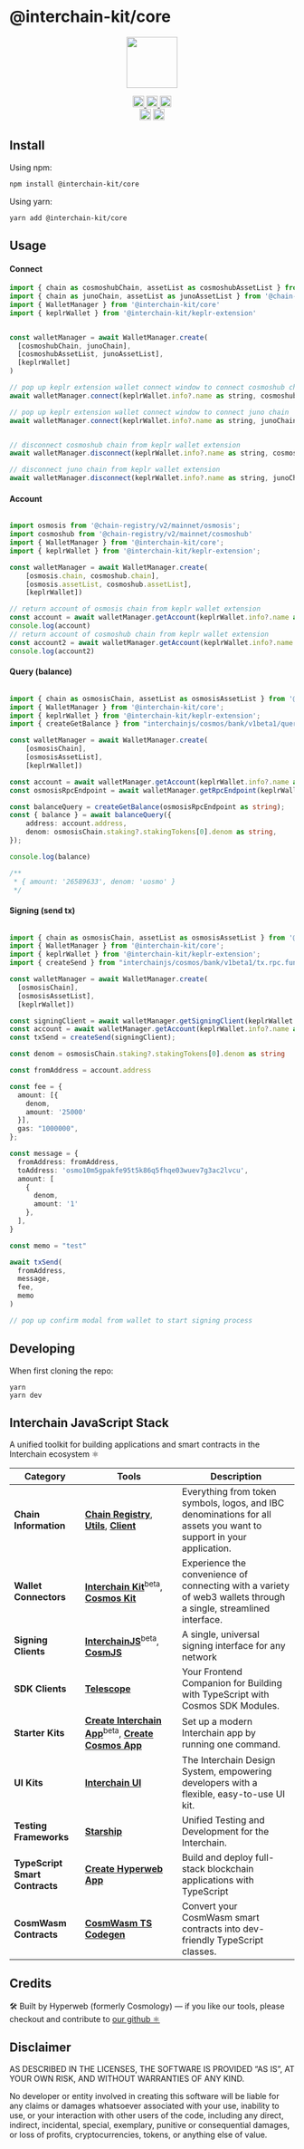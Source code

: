 # @interchain-kit/core

<p align="center" width="100%">
    <img height="90" src="https://user-images.githubusercontent.com/545047/190171432-5526db8f-9952-45ce-a745-bea4302f912b.svg" />
</p>

<p align="center" width="100%">
  <a href="https://github.com/hyperweb-io/cosmos-kit/actions/workflows/run-tests.yml">
    <img height="20" src="https://github.com/hyperweb-io/cosmos-kit/actions/workflows/run-tests.yml/badge.svg" />
  </a>
  <a href="https://github.com/hyperweb-io/lib-count">
    <img height="20" src="https://img.shields.io/endpoint?url=https%3A%2F%2Fraw.githubusercontent.com%2Fhyperweb-io%2Flib-count%2Fmain%2Foutput%2Fbadges%2Fproducts%2Fcosmos-kit%2Ftotal.json"/>  
  </a>
  <a href="https://github.com/hyperweb-io/lib-count">
    <img height="20" src="https://img.shields.io/endpoint?url=https%3A%2F%2Fraw.githubusercontent.com%2Fhyperweb-io%2Flib-count%2Fmain%2Foutput%2Fbadges%2Fproducts%2Fcosmos-kit%2Fmonthly.json"/>  
  </a>
  <br />
   <a href="https://github.com/hyperweb-io/cosmos-kit/blob/main/LICENSE"><img height="20" src="https://img.shields.io/badge/license-BSD%203--Clause%20Clear-blue.svg"></a>
   <a href="https://www.npmjs.com/package/cosmos-kit"><img height="20" src="https://img.shields.io/github/package-json/v/hyperweb-io/cosmos-kit?filename=packages%2Fcosmos-kit%2Fpackage.json"></a>
</p>

## Install
Using npm:
```sh
npm install @interchain-kit/core
```

Using yarn:
```
yarn add @interchain-kit/core 
```
## Usage
#### Connect
```js
import { chain as cosmoshubChain, assetList as cosmoshubAssetList } from '@chain-registry/v2/mainnet/cosmoshub'
import { chain as junoChain, assetList as junoAssetList } from '@chain-registry/v2/mainnet/juno'
import { WalletManager } from '@interchain-kit/core'
import { keplrWallet } from '@interchain-kit/keplr-extension'


const walletManager = await WalletManager.create(
  [cosmoshubChain, junoChain],
  [cosmoshubAssetList, junoAssetList],
  [keplrWallet]
)

// pop up keplr extension wallet connect window to connect cosmoshub chain
await walletManager.connect(keplrWallet.info?.name as string, cosmoshubChain.chainName)

// pop up keplr extension wallet connect window to connect juno chain
await walletManager.connect(keplrWallet.info?.name as string, junoChain.chainName)


// disconnect cosmoshub chain from keplr wallet extension
await walletManager.disconnect(keplrWallet.info?.name as string, cosmoshubChain.chainName)

// disconnect juno chain from keplr wallet extension
await walletManager.disconnect(keplrWallet.info?.name as string, junoChain.chainName)


```
#### Account
```js

import osmosis from '@chain-registry/v2/mainnet/osmosis';
import cosmoshub from '@chain-registry/v2/mainnet/cosmoshub'
import { WalletManager } from '@interchain-kit/core';
import { keplrWallet } from '@interchain-kit/keplr-extension';

const walletManager = await WalletManager.create(
    [osmosis.chain, cosmoshub.chain],
    [osmosis.assetList, cosmoshub.assetList],
    [keplrWallet])

// return account of osmosis chain from keplr wallet extension
const account = await walletManager.getAccount(keplrWallet.info?.name as string, osmosis.chain.chainName)
console.log(account)
// return account of cosmoshub chain from keplr wallet extension
const account2 = await walletManager.getAccount(keplrWallet.info?.name as string, cosmoshub.chain.chainName)
console.log(account2)

```
#### Query (balance)
```ts

import { chain as osmosisChain, assetList as osmosisAssetList } from '@chain-registry/v2/mainnet/osmosis';
import { WalletManager } from '@interchain-kit/core';
import { keplrWallet } from '@interchain-kit/keplr-extension';
import { createGetBalance } from "interchainjs/cosmos/bank/v1beta1/query.rpc.func";

const walletManager = await WalletManager.create(
    [osmosisChain],
    [osmosisAssetList],
    [keplrWallet])

const account = await walletManager.getAccount(keplrWallet.info?.name as string, osmosisChain.chainName)
const osmosisRpcEndpoint = await walletManager.getRpcEndpoint(keplrWallet.info?.name as string, osmosisChain.chainName)

const balanceQuery = createGetBalance(osmosisRpcEndpoint as string);
const { balance } = await balanceQuery({
    address: account.address,
    denom: osmosisChain.staking?.stakingTokens[0].denom as string,
});

console.log(balance)

/**
 * { amount: '26589633', denom: 'uosmo' }
 */
```
#### Signing (send tx)
```ts

import { chain as osmosisChain, assetList as osmosisAssetList } from '@chain-registry/v2/mainnet/osmosis';
import { WalletManager } from '@interchain-kit/core';
import { keplrWallet } from '@interchain-kit/keplr-extension';
import { createSend } from "interchainjs/cosmos/bank/v1beta1/tx.rpc.func";

const walletManager = await WalletManager.create(
  [osmosisChain],
  [osmosisAssetList],
  [keplrWallet])

const signingClient = await walletManager.getSigningClient(keplrWallet.info?.name as string, osmosisChain.chainName)
const account = await walletManager.getAccount(keplrWallet.info?.name as string, osmosisChain.chainName)
const txSend = createSend(signingClient);

const denom = osmosisChain.staking?.stakingTokens[0].denom as string

const fromAddress = account.address

const fee = {
  amount: [{
    denom,
    amount: '25000'
  }],
  gas: "1000000",
};

const message = {
  fromAddress: fromAddress,
  toAddress: 'osmo10m5gpakfe95t5k86q5fhqe03wuev7g3ac2lvcu',
  amount: [
    {
      denom,
      amount: '1'
    },
  ],
}

const memo = "test"

await txSend(
  fromAddress,
  message,
  fee,
  memo
)

// pop up confirm modal from wallet to start signing process
```

## Developing

When first cloning the repo:

```
yarn
yarn dev
```

## Interchain JavaScript Stack 

A unified toolkit for building applications and smart contracts in the Interchain ecosystem ⚛️

| Category              | Tools                                                                                                                  | Description                                                                                           |
|----------------------|------------------------------------------------------------------------------------------------------------------------|-------------------------------------------------------------------------------------------------------|
| **Chain Information**   | [**Chain Registry**](https://github.com/hyperweb-io/chain-registry), [**Utils**](https://www.npmjs.com/package/@chain-registry/utils), [**Client**](https://www.npmjs.com/package/@chain-registry/client) | Everything from token symbols, logos, and IBC denominations for all assets you want to support in your application. |
| **Wallet Connectors**| [**Interchain Kit**](https://github.com/hyperweb-io/interchain-kit)<sup>beta</sup>, [**Cosmos Kit**](https://github.com/hyperweb-io/cosmos-kit) | Experience the convenience of connecting with a variety of web3 wallets through a single, streamlined interface. |
| **Signing Clients**          | [**InterchainJS**](https://github.com/hyperweb-io/interchainjs)<sup>beta</sup>, [**CosmJS**](https://github.com/cosmos/cosmjs) | A single, universal signing interface for any network |
| **SDK Clients**              | [**Telescope**](https://github.com/hyperweb-io/telescope)                                                          | Your Frontend Companion for Building with TypeScript with Cosmos SDK Modules. |
| **Starter Kits**     | [**Create Interchain App**](https://github.com/hyperweb-io/create-interchain-app)<sup>beta</sup>, [**Create Cosmos App**](https://github.com/hyperweb-io/create-cosmos-app) | Set up a modern Interchain app by running one command. |
| **UI Kits**          | [**Interchain UI**](https://github.com/hyperweb-io/interchain-ui)                                                   | The Interchain Design System, empowering developers with a flexible, easy-to-use UI kit. |
| **Testing Frameworks**          | [**Starship**](https://github.com/hyperweb-io/starship)                                                             | Unified Testing and Development for the Interchain. |
| **TypeScript Smart Contracts** | [**Create Hyperweb App**](https://github.com/hyperweb-io/create-hyperweb-app)                              | Build and deploy full-stack blockchain applications with TypeScript |
| **CosmWasm Contracts** | [**CosmWasm TS Codegen**](https://github.com/CosmWasm/ts-codegen)                                                   | Convert your CosmWasm smart contracts into dev-friendly TypeScript classes. |

## Credits

🛠 Built by Hyperweb (formerly Cosmology) — if you like our tools, please checkout and contribute to [our github ⚛️](https://github.com/hyperweb-io)

## Disclaimer

AS DESCRIBED IN THE LICENSES, THE SOFTWARE IS PROVIDED “AS IS”, AT YOUR OWN RISK, AND WITHOUT WARRANTIES OF ANY KIND.

No developer or entity involved in creating this software will be liable for any claims or damages whatsoever associated with your use, inability to use, or your interaction with other users of the code, including any direct, indirect, incidental, special, exemplary, punitive or consequential damages, or loss of profits, cryptocurrencies, tokens, or anything else of value.


